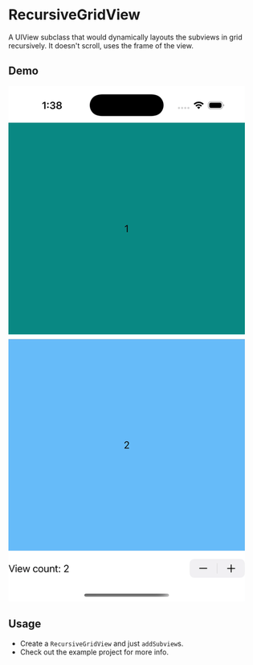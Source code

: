 RecursiveGridView
===

A UIView subclass that would dynamically layouts the subviews in grid recursively.  It doesn't scroll, uses the frame of the view. 

Demo
---

![alt tag](https://github.com/cemolcay/RecursiveGridView/blob/main/demo.gif)

Usage
---

* Create a `RecursiveGridView` and just `addSubview`s. 
* Check out the example project for more info. 
